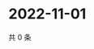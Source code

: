 # 2022-11-01

共 0 条

<!-- BEGIN WEIBO -->
<!-- 最后更新时间 Tue Nov 01 2022 13:46:12 GMT+0800 (China Standard Time) -->

<!-- END WEIBO -->
